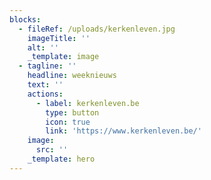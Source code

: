 ```yaml
---
blocks:
  - fileRef: /uploads/kerkenleven.jpg
    imageTitle: ''
    alt: ''
    _template: image
  - tagline: ''
    headline: weeknieuws
    text: ''
    actions:
      - label: kerkenleven.be
        type: button
        icon: true
        link: 'https://www.kerkenleven.be/'
    image:
      src: ''
    _template: hero
---
```


